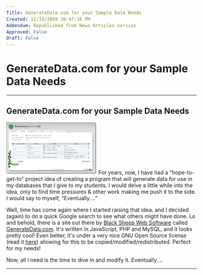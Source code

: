 ```yaml
---
Title: GenerateData.com for your Sample Data Needs
Created: 11/13/2009 10:47:16 PM
Addendum: Republished from News Articles version
Approved: False
Draft: False
---
```

# GenerateData.com for your Sample Data Needs

---

## GenerateData.com for your Sample Data Needs


[![Screen-shot of GenerateData.com in use](images/2009/WLW-GenerateData.comforyourSampleDataNeeds_14D16-image_thumb.png "Screen-shot of GenerateData.com in use")](images/2009/WLW-GenerateData.comforyourSampleDataNeeds_14D16-image_2.png) For years, now, I have had a "hope-to-get-to" project idea of creating a program that will generate data for use in my databases that I give to my students. I would delve a little while into the idea, only to find time pressures & other work making me push it to the side. I would say to myself, "Eventually…."



Well, time has come again where I started raising that idea, and I decided (again) to do a quick Google search to see what others might have done. Lo and behold, there is a site out there by [Black Sheep Web Software](http://www.blacksheepsoft.com/#index) called [GenerateData.com](http://www.generatedata.com/#generator). It's written in JavaScript, PHP and MySQL, and it looks pretty cool! Even better, it's under a very nice GNU Open Source license (read it [here](http://www.generatedata.com/#gnu_license)) allowing for this to be copied/modified/redistributed. Perfect for my needs!



Now, all I need is the time to dive in and modify it. Eventually….





---

